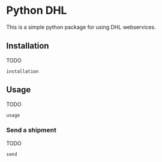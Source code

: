 # Python DHL

This is a simple python package for using DHL webservices.

## Installation

TODO

    installation

## Usage

TODO

    usage

### Send a shipment

TODO

    send